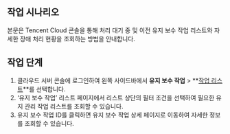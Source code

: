 ## 작업 시나리오
본문은 Tencent Cloud 콘솔을 통해 처리 대기 중 및 이전 유지 보수 작업 리스트와 자세한 장애 처리 현황을 조회하는 방법을 안내합니다.


## 작업 단계
1. 클라우드 서버 콘솔에 로그인하여 왼쪽 사이드바에서 **유지 보수 작업** > **[작업 리스트](https://console.cloud.tencent.com/cvm/repair/list)**를 선택합니다.
2. ‘유지 보수 작업’ 리스트 페이지에서 리스트 상단의 필터 조건을 선택하여 필요한 유지 관리 작업 리스트를 조회할 수 있습니다.
3. 유지 보수 작업 ID를 클릭하면 유지 보수 작업 상세 페이지로 이동하여 자세한 정보를 조회할 수 있습니다.
